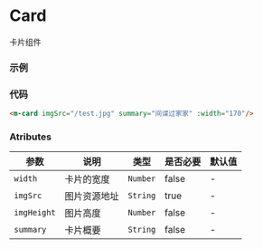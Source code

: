 # Card
卡片组件

### 示例
<m-card imgSrc="/KamenUI-docs/test.jpg" summary="间谍过家家" :width="170"/>

### 代码
```html
<m-card imgSrc="/test.jpg" summary="间谍过家家" :width="170"/>
```

### Atributes
| 参数 | 说明 | 类型 | 是否必要 | 默认值 |
| ---  | --- | ---  |   ---   |   ---  |
|`width`    |卡片的宽度  |`Number`|false  |-|
|`imgSrc`   |图片资源地址|`String`|true   |-|
|`imgHeight`|图片高度    |`Number`|false  |-|
|`summary`  |卡片概要    |`String`|false  |-|
